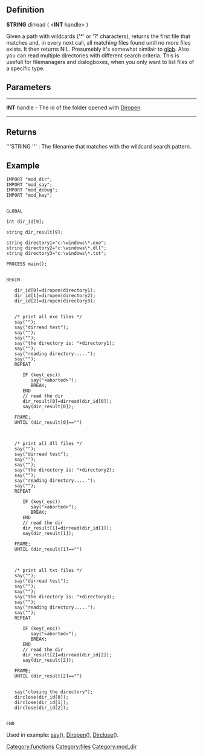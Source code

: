 Definition
----------

**STRING** dirread ( &lt;**INT** handle&gt; )

Given a path with wildcards ('\*' or '?' characters), returns the first
file that matches and, in every next call, all matching files found
until no more files exists. It then returns NIL. Presumebly it's
somewhat similair to [glob](glob "wikilink"). Also you can read multiple
directories with different search criteria. This is usefull for
filemanagers and dialogboxes, when you only want to list files of a
specific type.

Parameters
----------

  ---------------- -------------------------------------------------------------------
  **INT** handle   - The id of the folder opened with [Diropen](Diropen "wikilink").
  ---------------- -------------------------------------------------------------------

Returns
-------

'''STRING ''' : The filename that matches with the wildcard search
pattern.

Example
-------

    IMPORT "mod_dir";
    IMPORT "mod_say";
    IMPORT "mod_debug";
    IMPORT "mod_key";


    GLOBAL

    int dir_id[9];

    string dir_result[9];

    string directory1="c:\windows\*.exe";
    string directory2="c:\windows\*.dll";
    string directory3="c:\windows\*.txt";

    PROCESS main();


    BEGIN

       dir_id[0]=diropen(directory1);
       dir_id[1]=diropen(directory2);
       dir_id[2]=diropen(directory3);
     
       
       /* print all exe files */
       say("");
       say("dirread test");
       say("");
       say("");
       say("the directory is: "+directory1);
       say("");
       say("reading directory.....");
       say("");  
       REPEAT
       
          IF (key(_esc))
             say("<aborted>");
             BREAK;
          END
          // read the dir
          dir_result[0]=dirread(dir_id[0]);     
          say(dir_result[0]);
              
       FRAME;
       UNTIL (dir_result[0]=="")
       
       
       
       /* print all dll files */
       say("");
       say("dirread test");
       say("");
       say("");
       say("the directory is: "+directory2);
       say("");
       say("reading directory.....");
       say("");
       REPEAT
       
          IF (key(_esc))
             say("<aborted>");
             BREAK;
          END
          // read the dir
          dir_result[1]=dirread(dir_id[1]);     
          say(dir_result[1]);
              
       FRAME;
       UNTIL (dir_result[1]=="")
       
       
       
       /* print all txt files */
       say("");
       say("dirread test");
       say("");
       say("");
       say("the directory is: "+directory3);
       say("");
       say("reading directory.....");
       say("");
       REPEAT
       
          IF (key(_esc))
             say("<aborted>");
             BREAK;
          END
          // read the dir
          dir_result[2]=dirread(dir_id[2]);     
          say(dir_result[2]);
              
       FRAME;
       UNTIL (dir_result[2]=="")
       
       
       say("closing the directory");
       dirclose(dir_id[0]);
       dirclose(dir_id[1]);
       dirclose(dir_id[2]);
      
         
    END

Used in example: [say](say "wikilink")(),
[Diropen](Diropen "wikilink")(), [Dirclose](Dirclose "wikilink")().

<Category:functions> <Category:files> <Category:mod_dir>

